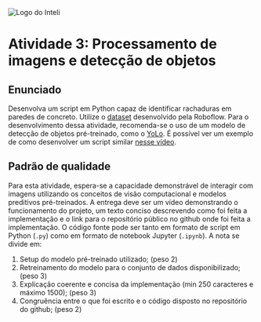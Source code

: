 <img src="../assets/logo-inteli.png" alt="Logo do Inteli"/>

# Atividade 3: Processamento de imagens e detecção de objetos

## Enunciado

Desenvolva um script em Python capaz de identificar rachaduras em paredes de concreto. Utilize o [dataset](https://universe.roboflow.com/university-bswxt/crack-bphdr/dataset/2) desenvolvido pela Roboflow. Para o desenvolvimento dessa atividade, recomenda-se o uso de um modelo de detecção de objetos pré-treinado, como o [YoLo](https://github.com/ultralytics/ultralytics). É possível ver um exemplo de como desenvolver um script similar [nesse vídeo](https://www.youtube.com/watch?v=vFGxM2KLs10).

## Padrão de qualidade

Para esta atividade, espera-se a capacidade demonstrável de interagir com imagens utilizando os conceitos de visão computacional e modelos preditivos pré-treinados. A entrega deve ser um vídeo demonstrando o funcionamento do projeto, um texto conciso descrevendo como foi feita a implementação e o link para o repositório público no github onde foi feita a implementação. O código fonte pode ser tanto em formato de script em Python (`.py`) como em formato de notebook Jupyter (`.ipynb`). A nota se divide em:

1. Setup do modelo pré-treinado utilizado; (peso 2)
2. Retreinamento do modelo para o conjunto de dados disponibilizado; (peso 3)
3. Explicação coerente e concisa da implementação (min 250 caracteres e máximo 1500); (peso 3)
4. Congruência entre o que foi escrito e o código disposto no repositório do github; (peso 2)
